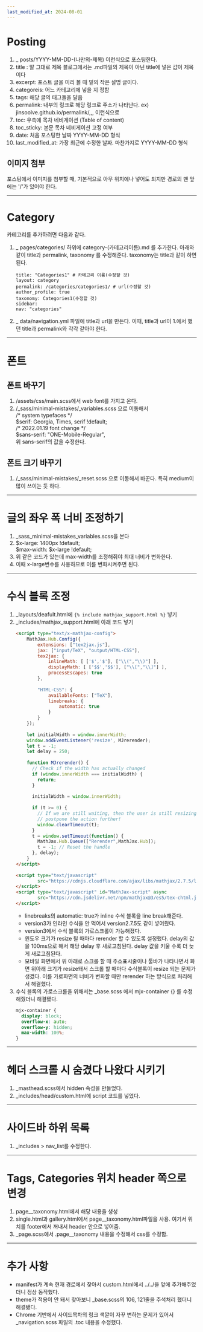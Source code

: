```yaml
---
last_modified_at: 2024-08-01
---
```

# Posting

1. _ posts/YYYY-MM-DD-(나만의-제목) 이런식으로 포스팅한다.
2. title : 말 그대로 제목 블로그에서는 .md파일의 제목이 아닌 title에 넣은 값이 제목이다
3. excerpt: 포스트 글을 미리 볼 때 밑의 작은 설명 글이다.
4. categoreis: 어느 카테고리에 넣을 지 정함
5. tags: 해당 글의 태그들을 달음
6. permalink: 내부의 링크로 해당 링크로 주소가 나타난다. 
	ex) jinsoolve.github.io/permalink/,,, 이런식으로
7. toc: 우측에 목차 네비게이션 (Table of content)
8. toc_sticky: 본문 목차 네비게이션 고정 여부
9. date: 처음 포스팅한 날짜 YYYY-MM-DD 형식
10. last_modified_at: 가장 최근에 수정한 날짜. 마찬가지로 YYYY-MM-DD 형식

## 이미지 첨부
포스팅에서 이미지를 첨부할 때, 기본적으로 아무 위치에나 넣어도 되지만 경로의 맨 앞에는 '/'가 있어야 한다.

---

# Category
카테고리를 추가하려면 다음과 같다.
1. _ pages/categories/ 하위에 category-(카테고리이름).md 를 추가한다.
	아래와 같이 title과 permalink, taxonomy 를 수정해준다.
	taxonomy는 title과 같이 하면 된다.
	```
	title: "Categories1" # 카테고리 이름(수정할 것)
	layout: category
	permalink: /categories/categories1/ # url(수정할 것)
	author_profile: true
	taxonomy: Categories1(수정할 것)
	sidebar:
	nav: "categories"
	```
2. _ data/navigation.yml 파일에 title과 url을 만든다.
	이때, title과 url이 1.에서 했던 title과 permalink와 각각 같아야 한다.

---
# 폰트

## 폰트 바꾸기
1. /assets/css/main.scss에서 web font를 가지고 온다. 
2. /\_sass/minimal-mistakes/\_variables.scss 으로 이동해서  
   /* system typefaces \*/  
   $serif: Georgia, Times, serif !default;  
   /* 2022.01.19 font change */   
   $sans-serif: "ONE-Mobile-Regular",  
	위 sans-serif의 값을 수정한다.

## 폰트 크기 바꾸기
1. /\_sass/minimal-mistakes/\_reset.scss 으로 이동해서 바꾼다. 특히 medium이 많이 쓰이는 듯 하다.

---
# 글의 좌우 폭 너비 조정하기
1. \_sass_minimal-mistakes_variables.scss을 본다
2. \$x-large: 1400px !default;  
   $max-width: $x-large !default;
3. 위 같은 코드가 있는데 max-width를 조정해줘야 최대 너비가 변화한다.   
4. 이때 x-large변수를 사용하므로 이를 변화시켜주면 된다.

---
# 수식 블록 조정
1. \_layouts/deafult.html에 `{% include mathjax_support.html %}` 넣기
2. \_includes/mathjax_support.html에 아래 코드 넣기
	```html
	<script type="text/x-mathjax-config">  
	    MathJax.Hub.Config({  
	        extensions: ["tex2jax.js"],  
	        jax: ["input/TeX", "output/HTML-CSS"],  
	        tex2jax: {  
	            inlineMath: [ ['$','$'], ["\\(","\\)"] ],  
	            displayMath: [ ['$$','$$'], ["\\[","\\]"] ],  
	            processEscapes: true  
	        },  
	  
	        "HTML-CSS": {  
	            availableFonts: ["TeX"],  
	            linebreaks: {  
	                automatic: true  
	            }  
	        }  
	    });  
	  
	    let initialWidth = window.innerWidth;  
	    window.addEventListener('resize', MJrerender);  
	    let t = -1;  
	    let delay = 250;  
	  
	    function MJrerender() {  
	      // Check if the width has actually changed  
	      if (window.innerWidth === initialWidth) {  
	        return;  
	      }  
	  
	      initialWidth = window.innerWidth;  
	  
	      if (t >= 0) {  
	        // If we are still waiting, then the user is still resizing =>  
	        // postpone the action further!  
	        window.clearTimeout(t);  
	      }  
	      t = window.setTimeout(function() {  
	        MathJax.Hub.Queue(["Rerender",MathJax.Hub]);  
	        t = -1; // Reset the handle  
	      }, delay);  
	    }  
	</script>  
	  
	<script type="text/javascript"  
	        src="https://cdnjs.cloudflare.com/ajax/libs/mathjax/2.7.5/latest.js?config=TeX-AMS_HTML-full,Safe,https://DOMAIN/config.js">  
	</script>  
	<script type="text/javascript" id="MathJax-script" async  
	        src="https://cdn.jsdelivr.net/npm/mathjax@3/es5/tex-chtml.js">  
	</script>
	```
	- linebreaks의 automatic: true가 inline 수식 블록을 line break해준다.
	- version3가 인라인 수식을 안 먹어서 version2.7.5도 같이 넣어줬다.
	- version3에서 수식 블록의 가로스크롤이 가능해졌다.
	- 윈도우 크기가 resize 될 때마다 rerender 할 수 있도록 설정했다. delay의 값을 100ms으로 해서 해당 delay 후 새로고침된다. delay 값을 키울 수록 더 늦게 새로고침된다.
	- 모바일 화면에서 위 아래로 스크롤 할 때 주소표시줄이나 툴바가 나타나면서 화면 위아래 크기가 resize돼서 스크롤 할 때마다 수식블록이 resize 되는 문제가 생겼다. 이를 가로화면의 너비가 변화할 때만 rerender 하는 방식으로 처리해서 해결했다.
1. 수식 블록의 가로스크롤을 위해서는 \_base.scss 에서 mjx-container {} 를 수정해줬더니 해결됐다.
	```scss
	mjx-container {  
	  display: block;  
	  overflow-x: auto;  
	  overflow-y: hidden;  
	  max-width: 100%;  
	}
	```


---
# 헤더 스크롤 시 숨겼다 나왔다 시키기
1. \_masthead.scss에서 hidden 속성을 만들었다.
2. \_includes/head/custom.html에 script 코드를 넣었다.

---
# 사이드바 하위 목록
1. \_includes > nav_list를 수정한다.

---
# Tags, Categories 위치 header 쪽으로 변경
1. page__taxonomy.html에서 해당 내용을 생성
2. single.html과 gallery.html에서 page__taxonomy.html파일을 사용. 여기서 위치를 footer에서 꺼내서 header 안으로 넣어줌.
3. _page.scss에서 .page__taxonomy 내용을 수정해서 css를 수정함.


---
# 추가 사항
- manifest가 계속 현재 경로에서 찾아서 custom.html에서 ../../을 앞에 추가해주었더니 정상 동작했다.  
- theme가 적용이 안 돼서 찾아보니 \_base.scss의 106, 121줄을 주석처리 했더니 해결됐다.
- Chrome 기반에서 사이드목차의 링크 색깔이 자꾸 변하는 문제가 있어서 \_navigation.scss 파일의 .toc 내용을 수정했다.


